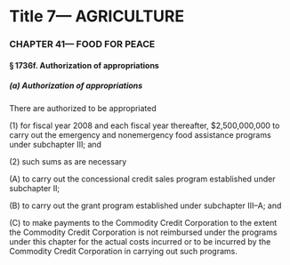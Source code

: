 
# Title 7— AGRICULTURE
### CHAPTER 41— FOOD FOR PEACE
#### § 1736f. Authorization of appropriations
##### (a) Authorization of appropriations

There are authorized to be appropriated

(1) for fiscal year 2008 and each fiscal year thereafter, $2,500,000,000 to carry out the emergency and nonemergency food assistance programs under subchapter III; and

(2) such sums as are necessary

(A) to carry out the concessional credit sales program established under subchapter II;

(B) to carry out the grant program established under subchapter III–A; and

(C) to make payments to the Commodity Credit Corporation to the extent the Commodity Credit Corporation is not reimbursed under the programs under this chapter for the actual costs incurred or to be incurred by the Commodity Credit Corporation in carrying out such programs.
